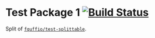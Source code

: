 # Test Package 1 [![Build Status](https://travis-ci.org/fquffio/test-package1.svg?branch=master)](https://travis-ci.org/fquffio/test-package1)

Split of [`fquffio/test-splittable`](https://github.com/fquffio/test-splittable).

